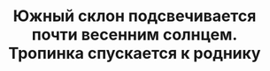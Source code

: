---
title: 'Южный склон подсвечивается почти весенним солнцем. Тропинка спускается к роднику'
location: 'Урочище «Масляный Угор» у деревни Заборье. Берёзовский район, Пермский край, Россия'

tags: [2014, all]
category: as-the-first-settlers
---